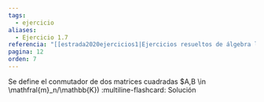 ```yaml
---
tags:
  - ejercicio
aliases:
  - Ejercicio 1.7
referencia: "[[estrada2020ejercicios1|Ejercicios resueltos de álgebra lineal. Volumen I]]"
pagina: 12
orden: 7
---
```

Se define el conmutador de dos matrices cuadradas $A,B \in \mathfral{m}_n/\mathbb{K})
:multiline-flashcard:
Solución
